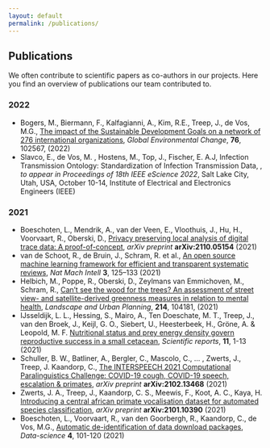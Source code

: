 ```yaml
---
layout: default
permalink: /publications/
---
```

## Publications
We often contribute to scientific papers as co-authors in our projects. Here you find an overview of publications our team contributed to.


### 2022
- Bogers, M., Biermann, F., Kalfagianni, A., Kim, R.E., Treep, J., de Vos, M.G., [The impact of the Sustainable Development Goals on a network of 276 international organizations](https://authors.elsevier.com/sd/article/S0959-3780(22)00105-4), *Global Environmental Change*, **76**, 102567, (2022)
- Slavco, E., de Vos, M. , Hostens, M., Top, J., Fischer, E. A.J, Infection Transmission Ontology: Standardization of Infection Transmission Data, , *to appear in Proceedings of 18th IEEE eScience 2022*, Salt Lake City, Utah, USA, October 10-14, Institute of Electrical and Electronics Engineers (IEEE)

### 2021
- Boeschoten, L., Mendrik, A., van der Veen, E., Vloothuis, J., Hu, H., Voorvaart, R., Oberski, D., [Privacy preserving local analysis of digital trace data: A proof-of-concept](https://arxiv.org/abs/2110.05154), _arXiv preprint_ **arXiv:2110.05154** (2021)
- van de Schoot, R., de Bruin, J., Schram, R. et al., [An open source machine learning framework for efficient and transparent systematic reviews](https://doi.org/10.1038/s42256-020-00287-7), *Nat Mach Intell* **3**, 125–133 (2021)
- Helbich, M., Poppe, R., Oberski, D., Zeylmans van Emmichoven, M., Schram, R., [Can’t see the wood for the trees? An assessment of street view- and satellite-derived greenness measures in relation to mental health](https://doi.org/10.1016/j.landurbplan.2021.104181), *Landscape and Urban Planning*, **214**, 104181, (2021)
- IJsseldijk, L. L., Hessing, S., Mairo, A., Ten Doeschate, M. T., Treep, J., van den Broek, J., Keijl, G. O., Siebert, U., Heesterbeek, H., Gröne, A. & Leopold, M. F. [Nutritional status and prey energy density govern reproductive success in a small cetacean](https://doi.org/10.1038/s41598-021-98629-x), _Scientific reports_, **11**, 1-13 (2021)
- Schuller, B. W., Batliner, A., Bergler, C., Mascolo, C., ... , Zwerts, J., Treep, J. Kaandorp, C., [The INTERSPEECH 2021 Computational Paralinguistics Challenge: COVID-19 cough, COVID-19 speech, escalation & primates](https://arxiv.org/abs/2102.13468), _arXiv preprint_ **arXiv:2102.13468** (2021)
- Zwerts, J. A., Treep, J., Kaandorp, C. S., Meewis, F., Koot, A. C., Kaya, H. [Introducing a central african primate vocalisation dataset for automated species classification](https://arxiv.org/abs/2101.10390), _arXiv preprint_ **arXiv:2101.10390** (2021)
- Boeschoten, L., Voorvaart, R., van den Goorbergh, R., Kaandorp, C., de Vos, M.G., [Automatic de-identification of data download packages](https://doi.org/10.3233/DS-210035), _Data-science_ **4**, 101-120 (2021)
